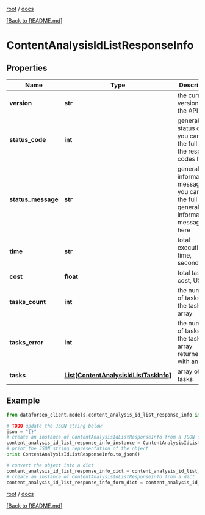[root](./../ "root") / [docs](./ "docs")

[[Back to README.md]](./../README.md "[Back to README.md]")

# ContentAnalysisIdListResponseInfo

## Properties

Name | Type | Description | Notes
------------ | ------------- | ------------- | -------------
**version** | **str** | the current version of the API | [optional]
**status_code** | **int** | general status code you can find the full list of the response codes here | [optional]
**status_message** | **str** | general informational message you can find the full list of general informational messages here | [optional]
**time** | **str** | total execution time, seconds | [optional]
**cost** | **float** | total tasks cost, USD | [optional]
**tasks_count** | **int** | the number of tasks in the tasks array | [optional]
**tasks_error** | **int** | the number of tasks in the tasks array returned with an error | [optional]
**tasks** | [**List[ContentAnalysisIdListTaskInfo]**](ContentAnalysisIdListTaskInfo.md) | array of tasks | [optional]

## Example

```python
from dataforseo_client.models.content_analysis_id_list_response_info import ContentAnalysisIdListResponseInfo

# TODO update the JSON string below
json = "{}"
# create an instance of ContentAnalysisIdListResponseInfo from a JSON string
content_analysis_id_list_response_info_instance = ContentAnalysisIdListResponseInfo.from_json(json)
# print the JSON string representation of the object
print ContentAnalysisIdListResponseInfo.to_json()

# convert the object into a dict
content_analysis_id_list_response_info_dict = content_analysis_id_list_response_info_instance.to_dict()
# create an instance of ContentAnalysisIdListResponseInfo from a dict
content_analysis_id_list_response_info_form_dict = content_analysis_id_list_response_info.from_dict(content_analysis_id_list_response_info_dict)
```

  

[root](./../ "root") / [docs](./ "docs")

[[Back to README.md]](./../README.md "[Back to README.md]")